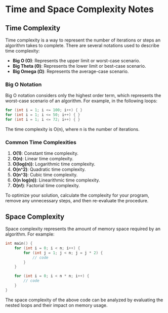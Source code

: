 # Time and Space Complexity Notes

## Time Complexity 
 
Time complexity is a way to represent the number of iterations or steps an algorithm takes to complete. There are several notations used to describe time complexity:

- **Big O (O)**: Represents the upper limit or worst-case scenario.
- **Big Theta (Θ)**: Represents the lower limit or best-case scenario.
- **Big Omega (Ω)**: Represents the average-case scenario.

### Big O Notation

Big O notation considers only the highest order term, which represents the worst-case scenario of an algorithm. For example, in the following loops:

```cpp
for (int i = 1; i <= 100; i++) { }
for (int i = 1; i <= 50; i++) { }
for (int i = 1; i <= 72; i++) { }
```

The time complexity is O(n), where n is the number of iterations.

### Common Time Complexities

1. **O(1)**: Constant time complexity.
2. **O(n)**: Linear time complexity.
3. **O(log(n))**: Logarithmic time complexity.
4. **O(n^2)**: Quadratic time complexity.
5. **O(n^3)**: Cubic time complexity.
6. **O(n log(n))**: Linearithmic time complexity.
7. **O(n!)**: Factorial time complexity.

To optimize your solution, calculate the complexity for your program, remove any unnecessary steps, and then re-evaluate the procedure.

## Space Complexity

Space complexity represents the amount of memory space required by an algorithm. For example:

```cpp
int main() {
    for (int i = 0; i < n; i++) {
        for (int j = 1; j < n; j = j * 2) {
            // code
        }
    }

    for (int i = 0; i < n * n; i++) {
        // code
    }
}
```

The space complexity of the above code can be analyzed by evaluating the nested loops and their impact on memory usage.
